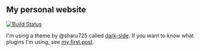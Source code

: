 ## My personal website

[![Build Status](https://travis-ci.org/P1n3appl3/P1n3appl3.github.io.svg?branch=master)](https://travis-ci.org/P1n3appl3/P1n3appl3.github.io)

I'm using a theme by @sharu725 called [dark-side](https://github.com/sharu725/dark-side). If you want to know what plugins I'm using, see [my first post](_posts/2018-07-04-first.md).
